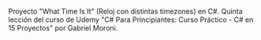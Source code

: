 Proyecto "What Time Is It" (Reloj con distintas timezones) en C#. Quinta lección del curso de Udemy "C# Para Principiantes: Curso Práctico - C# en 15 Proyectos" por Gabriel Moroni.
